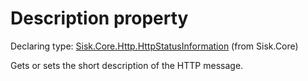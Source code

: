 <!--

Copyrights 2023 Sisk Framework - CypherPotato
Published under MIT license

!!! DO NOT EDIT THIS FILE !!!
This file was generated by a tool in the Sisk package. To edit the information in this documentation,
edit the XML documentation present in the Sisk source code.

-->


# Description property

Declaring type: [Sisk.Core.Http.HttpStatusInformation](/spec/Sisk.Core.Http.HttpStatusInformation.md) (from Sisk.Core)


Gets or sets the short description of the HTTP message.

